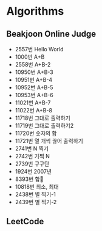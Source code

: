 # Algorithms

## Beakjoon Online Judge

- 2557번 Hello World
- 1000번 A+B
- 2558번 A+B-2
- 10950번 A+B-3
- 10951번 A+B-4
- 10952번 A+B-5
- 10953번 A+B-6
- 11021번 A+B-7
- 11022번 A+B-8
- 11718번 그대로 출력하기
- 11719번 그대로 출력하기2
- 11720번 숫자의 합
- 11721번 열 개씩 끊어 출력하기
- 2741번 N 찍기
- 2742번 기찍 N
- 2739번 구구단
- 1924번 2007년
- 8393번 합
- 10818번 최소, 최대
- 2438번 별 찍기-1
- 2439번 별 찍기-2

## LeetCode

